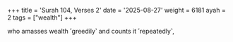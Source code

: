 +++
title = 'Surah 104, Verses 2'
date = '2025-08-27'
weight = 6181
ayah = 2
tags = ["wealth"]
+++

who amasses wealth ˹greedily˺ and counts it ˹repeatedly˺,